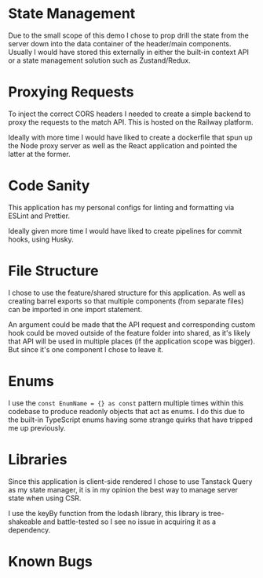 # State Management

Due to the small scope of this demo I chose to prop drill the state from the server down into the data container of the header/main components. Usually I would have stored this externally in either the built-in context API or a state management solution such as Zustand/Redux.

# Proxying Requests

To inject the correct CORS headers I needed to create a simple backend to proxy the requests to the match API. This is hosted on the Railway platform.

Ideally with more time I would have liked to create a dockerfile that spun up the Node proxy server as well as the React application and pointed the latter at the former.

# Code Sanity

This application has my personal configs for linting and formatting via ESLint and Prettier.

Ideally given more time I would have liked to create pipelines for commit hooks, using Husky.

# File Structure

I chose to use the feature/shared structure for this application. As well as creating barrel exports so that multiple components (from separate files) can be imported in one import statement.

An argument could be made that the API request and corresponding custom hook could be moved outside of the feature folder into shared, as it's likely that API will be used in multiple places (if the application scope was bigger). But since it's one component I chose to leave it.

# Enums

I use the `const EnumName = {} as const` pattern multiple times within this codebase to produce readonly objects that act as enums. I do this due to the built-in TypeScript enums having some strange quirks that have tripped me up previously.

# Libraries

Since this application is client-side rendered I chose to use Tanstack Query as my state manager, it is in my opinion the best way to manage server state when using CSR.

I use the keyBy function from the lodash library, this library is tree-shakeable and battle-tested so I see no issue in acquiring it as a dependency.

# Known Bugs
